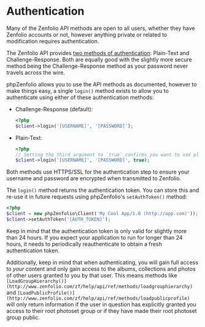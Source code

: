 
# Authentication

Many of the Zenfolio API methods are open to all users, whether they have Zenfolio accounts or not, however anything private or related to modification requires authentication.

The Zenfolio API provides [two methods of authentication](http://www.zenfolio.com/zf/help/api/guide/auth): Plain-Text and Challenge-Response.  Both are equally good with the slightly more secure method being the Challenge-Response method as your password never travels across the wire.

phpZenfolio allows you to use the API methods as documented, however to make things easy, a single `login()` method exists to allow you to authenticate using either of these authentication methods:

* Challenge-Response (default):

  ```php
  <?php
  $client->login('[USERNAME]', '[PASSWORD]');
  ```

* Plain-Text:

  ```php
  <?php
  // Setting the third argument to `true` confirms you want to use plain-text
  $client->login('[USERNAME]', '[PASSWORD]', true);
  ```

Both methods use HTTPS/SSL for the authentication step to ensure your username and password are encrypted when transmitted to Zenfolio.

The `login()` method returns the authentication token.  You can store this and re-use it in future requests using phpZenfolio's `setAuthToken()` method:

```php
<?php
$client = new phpZenfolio\Client('My Cool App/1.0 (http://app.com)'));
$client->setAuthToken('[AUTH_TOKEN]');
```

Keep in mind that the authentication token is only valid for slightly more than 24 hours. If you expect your application to run for longer than 24 hours, it needs to periodically reauthenticate to obtain a fresh authentication token.

Additionally, keep in mind that when authenticating, you will gain full access to _your_ content and only gain access to the albums, collections and photos of other users granted to you by that user. This means methods like `[LoadGroupHierarchy()](http://www.zenfolio.com/zf/help/api/ref/methods/loadgrouphierarchy)` and `[LoadPublicProfile()](http://www.zenfolio.com/zf/help/api/ref/methods/loadpublicprofile)` will only return information if the user in question has explicitly granted you access to their root photoset group or if they have made their root photoset group public.
